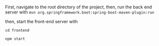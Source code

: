 First, navigate to the root directory of the project, then, run the back end server with
`mvn org.springframework.boot:spring-boot-maven-plugin:run`

then, start the front-end server with 

``cd frontend``

``npm start``
